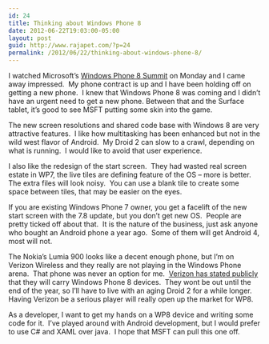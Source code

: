```yaml
---
id: 24
title: Thinking about Windows Phone 8
date: 2012-06-22T19:03:00-05:00
layout: post
guid: http://www.rajapet.com/?p=24
permalink: /2012/06/22/thinking-about-windows-phone-8/
---
```

I watched Microsoft’s [Windows Phone 8 Summit](http://channel9.msdn.com/Events/Windows-Phone/Summit/Keynote "Watch the on-demand video of the June 20 press event in San Francisco outlining the past and future of Windows Phone.") on Monday and I came away impressed.  My phone contract is up and I have been holding off on getting a new phone.  I knew that Windows Phone 8 was coming and I didn’t have an urgent need to get a new phone. Between that and the Surface tablet, it’s good to see MSFT putting some skin into the game.

The new screen resolutions and shared code base with Windows 8 are very attractive features.  I like how multitasking has been enhanced but not in the wild west flavor of Android.  My Droid 2 can slow to a crawl, depending on what is running.  I would like to avoid that user experience.

I also like the redesign of the start screen.  They had wasted real screen estate in WP7, the live tiles are defining feature of the OS – more is better.  The extra files will look noisy.  You can use a blank tile to create some space between tiles, that may be easier on the eyes.

If you are existing Windows Phone 7 owner, you get a facelift of the new start screen with the 7.8 update, but you don’t get new OS.  People are pretty ticked off about that.  It is the nature of the business, just ask anyone who bought an Android phone a year ago.  Some of them will get Android 4, most will not.

The Nokia’s Lumia 900 looks like a decent enough phone, but I’m on Verizon Wireless and they really are not playing in the Windows Phone arena.  That phone was never an option for me.  [Verizon has stated publicly](http://www.reuters.com/article/2012/04/20/us-verizon-microsoft-idUSBRE83I1B820120420) that they will carry Windows Phone 8 devices.  They wont be out until the end of the year, so I’ll have to live with an aging Droid 2 for a while longer.  Having Verizon be a serious player will really open up the market for WP8.

As a developer, I want to get my hands on a WP8 device and writing some code for it.  I’ve played around with Android development, but I would prefer to use C# and XAML over java.  I hope that MSFT can pull this one off.